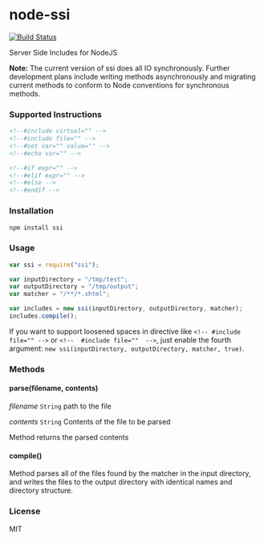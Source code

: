 node-ssi
========

[![Build Status](https://travis-ci.org/kidwm/node-ssi.png)](https://travis-ci.org/kidwm/node-ssi)

Server Side Includes for NodeJS

__Note:__ The current version of ssi does all IO synchronously. Further development plans include writing methods asynchronously and migrating current methods to conform to Node conventions for synchronous methods.

### Supported Instructions

```html
<!--#include virtual="" -->
<!--#include file="" -->
<!--#set var="" value="" -->
<!--#echo var="" -->

<!--#if expr="" -->
<!--#elif expr="" -->
<!--#else -->
<!--#endif -->
```

### Installation

```bash
npm install ssi
```

### Usage

```javascript
var ssi = require("ssi");

var inputDirectory = "/tmp/test";
var outputDirectory = "/tmp/output";
var matcher = "/**/*.shtml";

var includes = new ssi(inputDirectory, outputDirectory, matcher);
includes.compile();
```

If you want to support loosened spaces in directive like `<!-- #include file="" -->` or `<!--  #include file=""  -->`, just enable the fourth argument: `new ssi(inputDirectory, outputDirectory, matcher, true)`.

### Methods

#### parse(filename, contents)
_filename_ `String` path to the file

_contents_ `String` Contents of the file to be parsed

Method returns the parsed contents

#### compile()

Method parses all of the files found by the matcher in the input directory, and writes the files to the output directory with identical names and directory structure.

### License

MIT
